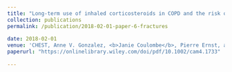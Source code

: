 ```yaml
---
title: "Long-term use of inhaled corticosteroids in COPD and the risk of fracture"
collection: publications
permalink: /publication/2018-02-01-paper-6-fractures
 
date: 2018-02-01
venue: 'CHEST, Anne V. Gonzalez, <b>Janie Coulombe</b>, Pierre Ernst, and Samy Suissa'
paperurl: "https://onlinelibrary.wiley.com/doi/pdf/10.1002/cam4.1733"
 
---
```

